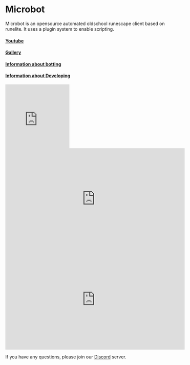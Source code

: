 # Microbot
Microbot is an opensource automated oldschool runescape client based on runelite. It uses a plugin system to enable scripting.


#### [Youtube](https://www.youtube.com/channel/UCEj_7N5OPJkdDi0VTMOJOpw)
#### [Gallery](gallery.md)
#### [Information about botting](/installation)
#### [Information about Developing](/development)


<iframe width="200" height="200" src="https://www.youtube.com/embed/UHWuauwEscU?si=R11UUwEJP-jFTCNj" title="YouTube video player" frameborder="0" allow="accelerometer; autoplay; clipboard-write; encrypted-media; gyroscope; picture-in-picture; web-share" referrerpolicy="strict-origin-when-cross-origin" allowfullscreen></iframe>
<iframe width="560" height="315" src="https://www.youtube.com/embed/EbtdZnxq5iw?si=GEfG_nJMsbW1Df3j" title="YouTube video player" frameborder="0" allow="accelerometer; autoplay; clipboard-write; encrypted-media; gyroscope; picture-in-picture; web-share" referrerpolicy="strict-origin-when-cross-origin" allowfullscreen></iframe>
<iframe width="560" height="315" src="https://www.youtube.com/embed/BXT0pjj3OsU?si=OpoaE4Ltv5I7smHP" title="YouTube video player" frameborder="0" allow="accelerometer; autoplay; clipboard-write; encrypted-media; gyroscope; picture-in-picture; web-share" referrerpolicy="strict-origin-when-cross-origin" allowfullscreen></iframe>



If you have any questions, please join our [Discord](https://discord.gg/zaGrfqFEWE) server. 